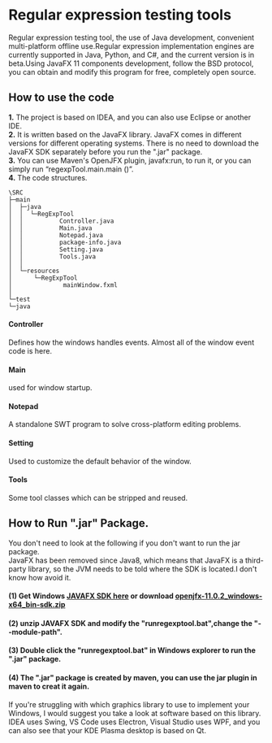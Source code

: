 # Regular expression testing tools
Regular expression testing tool, the use of Java development, convenient multi-platform offline use.Regular expression implementation engines are currently supported in Java, Python, and C#, and the current version is in beta.Using JavaFX 11 components development, follow the BSD protocol, you can obtain and modify this program for free, completely open source.
## How to use the code
**1.** The project is based on IDEA, and you can also use Eclipse or another IDE. <br/>
**2.** It is written based on the JavaFX library. JavaFX comes in different versions for different operating systems. There is no need to download the JavaFX SDK separately before you run the ".jar" package. <br/>
**3.** You can use Maven's OpenJFX plugin, javafx:run, to run it, or you can simply run “regexpTool.main.main ()”. <br/>
**4.** The code structures. <br/>
```console
\SRC
├─main
│  ├─java
│  │  └─RegExpTool
│  │          Controller.java
│  │          Main.java
│  │          Notepad.java
│  │          package-info.java
│  │          Setting.java
│  │          Tools.java
│  │
│  └─resources
│      └─RegExpTool
│              mainWindow.fxml
│
└─test
└─java
```
#### Controller
Defines how the windows handles events.
Almost all of the window event code is here.
#### Main
used for window startup.
#### Notepad
A standalone SWT program to solve cross-platform editing problems.
#### Setting
Used to customize the default behavior of the window.
#### Tools
Some tool classes which can be stripped and reused.
##  How to Run ".jar" Package.
You don't need to look at the following if you don't want to run the jar package.<br/>
JavaFX has been removed since Java8, which means that JavaFX is a third-party library, so the JVM needs to be told where the SDK is located.I don't know how avoid it.<br/>
#### (1) Get Windows [JAVAFX SDK here](https://gluonhq.com/products/javafx/) or download [openjfx-11.0.2_windows-x64_bin-sdk.zip](https://download2.gluonhq.com/openjfx/11.0.2/openjfx-11.0.2_windows-x64_bin-sdk.zip)
#### (2) unzip JAVAFX SDK and modify the "runregexptool.bat",change the "--module-path".
#### (3) Double click the "runregexptool.bat" in Windows explorer to run the ".jar" package.
#### (4) The ".jar" package is created by maven, you can use the jar plugin in maven to creat it again.
If you're struggling with which graphics library to use to implement your Windows, I would suggest you take a look at software based on this library. IDEA uses Swing, VS Code uses Electron, Visual Studio uses WPF, and you can also see that your KDE Plasma desktop is based on Qt. 
